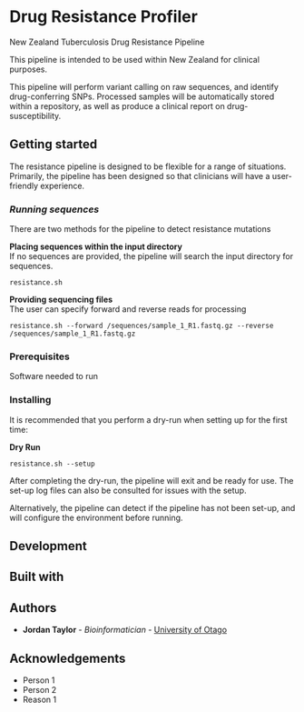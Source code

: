 # Drug Resistance Profiler
New Zealand Tuberculosis Drug Resistance Pipeline

This pipeline is intended to be used within New Zealand for clinical purposes.

This pipeline will perform variant calling on raw sequences, and identify drug-conferring SNPs. Processed samples will be automatically stored within a repository, as well as produce a clinical report on drug-susceptibility.

## Getting started
The resistance pipeline is designed to be flexible for a range of situations. Primarily, the pipeline has been designed so that clinicians will have a user-friendly experience.

### ***Running sequences***
There are two methods for the pipeline to detect resistance mutations

**Placing sequences within the input directory**\
If no sequences are provided, the pipeline will search the input directory for sequences.
```
resistance.sh
```
**Providing sequencing files**\
The user can specify forward and reverse reads for processing
```
resistance.sh --forward /sequences/sample_1_R1.fastq.gz --reverse /sequences/sample_1_R1.fastq.gz
```

### Prerequisites

Software needed to run

### Installing

It is recommended that you perform a dry-run when setting up for the first time:

**Dry Run**
```
resistance.sh --setup
```
After completing the dry-run, the pipeline will exit and be ready for use. The set-up log files can also be consulted for issues with the setup.

Alternatively, the pipeline can detect if the pipeline has not been set-up, and will configure the environment before running.
## Development

## Built with

## Authors
* **Jordan Taylor** - *Bioinformatician* - [University of Otago](https://micro.otago.ac.nz/our-people/other-research-staff/tom-devine-2/)

## Acknowledgements

* Person 1
* Person 2
* Reason 1
